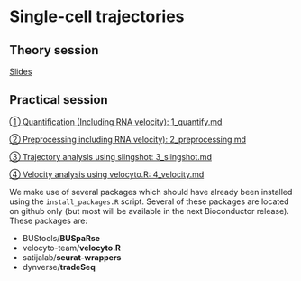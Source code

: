 Single-cell trajectories
================

## Theory session

[Slides](https://docs.google.com/presentation/d/1t_0yD7DxsMTK3fJPngNm9RN2CTgNJeeoBnxkd7c1mMc)

## Practical session

[① Quantification (Including RNA velocity):
1\_quantify.md](1_quantify.md)

[② Preprocessing including RNA velocity):
2\_preprocessing.md](2_preprocessing.md)

[③ Trajectory analysis using slingshot: 3\_slingshot.md](3_slingshot.md)

[④ Velocity analysis using velocyto.R: 4\_velocity.md](4_velocity.md)

We make use of several packages which should have already been installed
using the `install_packages.R` script. Several of these packages are
located on github only (but most will be available in the next
Bioconductor release). These packages are:

  - BUStools/**BUSpaRse**
  - velocyto-team/**velocyto.R**
  - satijalab/**seurat-wrappers**
  - dynverse/**tradeSeq**
